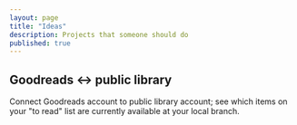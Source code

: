 ```yaml
---
layout: page
title: "Ideas"
description: Projects that someone should do
published: true
---
```


## Goodreads <-> public library

Connect Goodreads account to public library account; see which items on your "to read" list are currently available at your local branch.